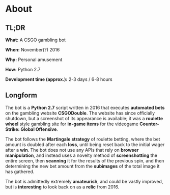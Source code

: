 # About

## TL;DR
**What:** A CSGO gambling bot

**When:** November(?) 2016

**Why:** Personal amusement

**How:** Python 2.7

**Development time (approx.):** 2-3 days / 6-8 hours

## Longform
The bot is a **Python 2.7** script written in 2016 that executes **automated bets** on the gambling website **CSGODouble**. The website has since officially shutdown, but a screenshot of its appearance is available; it was a **roulette wheel** style gambling site for **in-game items** for the videogame **Counter-Strike: Global Offensive**.

The bot follows the **Martingale strategy** of roulette betting, where the bet amount is doubled after each **loss**, until being reset back to the initial wager after a **win**. The bot does not use any APIs that rely on **browser manipulation**, and instead uses a novelty method of **screenshotting** the entire screen, then **scanning** it for the results of the previous spin, and then determining the new bet amount from the **subimages** of the total image it has gathered.

The bot is admittedly extremely **amateurish**, and could be vastly improved, but is **interesting** to look back on as a **relic** from 2016.
